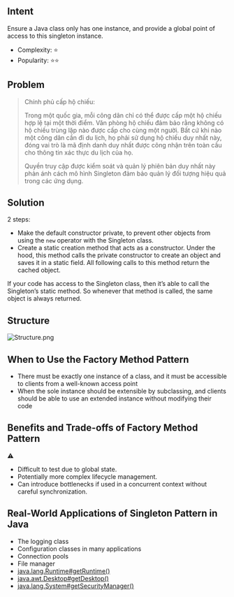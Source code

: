 ## Intent

Ensure a Java class only has one instance, and provide a global point of access to this singleton instance.

- Complexity: ⭐
- Popularity: ⭐⭐

## Problem

> Chính phủ cấp hộ chiếu:
>
> Trong một quốc gia, mỗi công dân chỉ có thể được cấp một hộ chiếu hợp lệ tại một thời điểm.
Văn phòng hộ chiếu đảm bảo rằng không có hộ chiếu trùng lặp nào được cấp cho cùng một người.
Bất cứ khi nào một công dân cần đi du lịch, họ phải sử dụng hộ chiếu duy nhất này, đóng vai trò là mã định danh duy nhất được công nhận trên toàn cầu cho thông tin xác thực du lịch của họ.
> 
> Quyền truy cập được kiểm soát và quản lý phiên bản duy nhất này phản ánh cách mô hình Singleton đảm bảo quản lý đối tượng hiệu quả trong các ứng dụng.

## Solution
2 steps:

- Make the default constructor private, to prevent other objects from using the `new` operator with the Singleton class.
- Create a static creation method that acts as a constructor. Under the hood, this method calls the private constructor to create an object and saves it in a static field. All following calls to this method return the cached object.

If your code has access to the Singleton class, then it’s able to call the Singleton’s static method. So whenever that method is called, the same object is always returned.

## Structure

![Structure.png](https://refactoring.guru/images/patterns/diagrams/singleton/structure-en-1.5x.png)

## When to Use the Factory Method Pattern

* There must be exactly one instance of a class, and it must be accessible to clients from a well-known access point
* When the sole instance should be extensible by subclassing, and clients should be able to use an extended instance without modifying their code

## Benefits and Trade-offs of Factory Method Pattern

⚠️
* Difficult to test due to global state.
* Potentially more complex lifecycle management.
* Can introduce bottlenecks if used in a concurrent context without careful synchronization.

## Real-World Applications of Singleton Pattern in Java

* The logging class
* Configuration classes in many applications
* Connection pools
* File manager
* [java.lang.Runtime#getRuntime()](http://docs.oracle.com/javase/8/docs/api/java/lang/Runtime.html#getRuntime%28%29)
* [java.awt.Desktop#getDesktop()](http://docs.oracle.com/javase/8/docs/api/java/awt/Desktop.html#getDesktop--)
* [java.lang.System#getSecurityManager()](http://docs.oracle.com/javase/8/docs/api/java/lang/System.html#getSecurityManager--)
